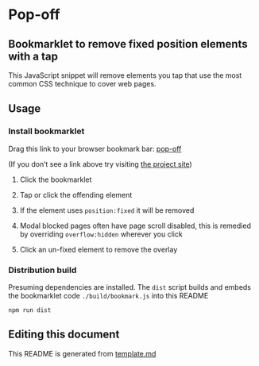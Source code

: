 # Pop-off

## Bookmarklet to remove fixed position elements with a tap

This JavaScript snippet will remove elements you tap that use the most common CSS technique to cover web pages.

## Usage

### Install bookmarklet

Drag this link to your browser bookmark bar: <a href="INCLUDEJS">pop-off</a>

(If you don’t see a link above try visiting [the project site](https://ollicle.github.io/pop-off/))

1. Click the bookmarklet

2. Tap or click the offending element

3. If the element uses `position:fixed` it will be removed

4. Modal blocked pages often have page scroll disabled, this is remedied by overriding `overflow:hidden` wherever you click

5. Click an un-fixed element to remove the overlay

### Distribution build

Presuming dependencies are installed. The `dist` script builds and embeds the bookmarklet code `./build/bookmark.js` into this README

	npm run dist

## Editing this document

This README is generated from [template.md](src/template.md)
